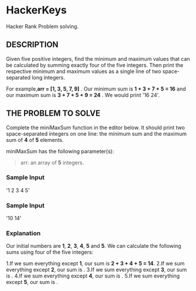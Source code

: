 # HackerKeys

Hacker Rank Problem solving.

## DESCRIPTION

Given five positive integers, find the minimum and maximum values that can be calculated by summing exactly four of the five integers. Then print the respective minimum and maximum values as a single line of two space-separated long integers.

For example,**arr = [1, 3, 5, 7, 9]** . Our minimum sum is **1 + 3 + 7 + 5 = 16** and our maximum sum is **3 + 7 + 5 + 9 = 24** . We would print
'16 24'.

## THE PROBLEM TO SOLVE

Complete the miniMaxSum function in the editor below. It should print two space-separated integers on one line: the minimum sum and the maximum sum of **4** of **5** elements.

miniMaxSum has the following parameter(s):

> arr: an array of **5** integers.

### Sample Input

'1 2 3 4 5'

### Sample Input

'10 14'

### Explanation

Our initial numbers are **1**, **2**, **3**, **4**, **5** and **5**. We can calculate the following sums using four of the five integers:

1.If we sum everything except **1**, our sum is **2 + 3 + 4 + 5 = 14**.
2.If we sum everything except **2**, our sum is .
3.If we sum everything except **3**, our sum is .
4.If we sum everything except **4**, our sum is .
5.If we sum everything except **5**, our sum is .
